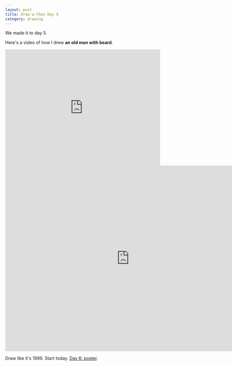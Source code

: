 ```yaml
---
layout: post
title: Draw-a-thon Day 5
category: drawing
---
```


We made it to day 5.

Here's a video of how I drew **an old man with beard**.

<iframe src="https://player.vimeo.com/video/122473348" width="500" height="375" frameborder="0" webkitallowfullscreen mozallowfullscreen allowfullscreen class="show-on-mobile"></iframe>

<iframe src="https://player.vimeo.com/video/122473348" width="800" height="600" frameborder="0" webkitallowfullscreen mozallowfullscreen allowfullscreen class="show-on-phablet"></iframe>

Draw like it's 1999. Start today. <a href="/drawathon-day-6">Day 6: poster</a>.
